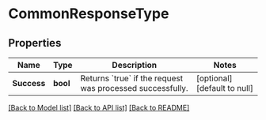 # CommonResponseType

## Properties
Name | Type | Description | Notes
------------ | ------------- | ------------- | -------------
**Success** | **bool** | Returns &#x60;true&#x60; if the request was processed successfully. | [optional] [default to null]

[[Back to Model list]](../README.md#documentation-for-models) [[Back to API list]](../README.md#documentation-for-api-endpoints) [[Back to README]](../README.md)



